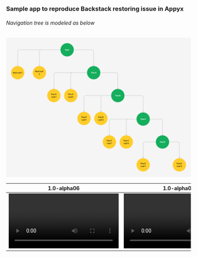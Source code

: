 ### Sample app to reproduce Backstack restoring issue in Appyx

###### Navigation tree is modeled as below

![](assets/navigation_tree.png)

| 1.0-alpha06                          | 1.0-alpha07                          |
| ------------------------------------ | ------------------------------------ |
| ![](assets/appyx_v_1_0_alpha_06.mp4) | ![](assets/appyx_v_1_0_alpha_07.mp4) |